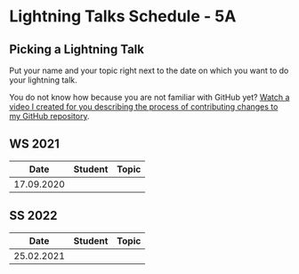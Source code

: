 # Lightning Talks Schedule - 5A

## Picking a Lightning Talk

Put your name and your topic right next to the date on which you want to do your lightning talk.

You do not know how because you are not familiar with GitHub yet? [Watch a video I created for you describing the process of contributing changes to my GitHub repository](https://youtu.be/mBprBD16P3g).

## WS 2021

| Date       | Student | Topic |
| ---------- | ------- | ----- |
| 17.09.2020 |         |       |

## SS 2022

| Date       | Student | Topic |
| ---------- | ------- | ----- |
| 25.02.2021 |         |       |
